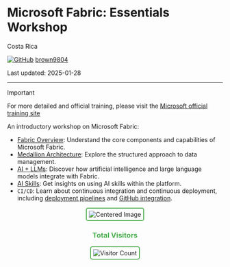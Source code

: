 # Microsoft Fabric: Essentials Workshop

Costa Rica

[![GitHub](https://img.shields.io/badge/--181717?logo=github&logoColor=ffffff)](https://github.com/)
[brown9804](https://github.com/brown9804)

Last updated: 2025-01-28

------------------------------------------

> [!IMPORTANT]
> For more detailed and official training, please visit the [Microsoft official training site](https://learn.microsoft.com/en-us/training/)

An introductory workshop on Microsoft Fabric:
- [Fabric Overview](https://github.com/MicrosoftCloudEssentials-LearningHub/MS-Fabric-Basic-Workshop/blob/main/0_Overview.md): Understand the core components and capabilities of Microsoft Fabric.
- [Medallion Architecture](https://github.com/MicrosoftCloudEssentials-LearningHub/MS-Fabric-Essentials-Workshop/blob/main/1_FabricMedallionArch): Explore the structured approach to data management.
- [AI + LLMs](): Discover how artificial intelligence and large language models integrate with Fabric.
- [AI Skills](): Get insights on using AI skills within the platform.
- `CI/CD`: Learn about continuous integration and continuous deployment, including [deployment pipelines]() and [GitHub integration](). 


<div align="center">
  <img src="https://github.com/user-attachments/assets/db98dd56-651e-4aa3-ba94-d1899102de4b" alt="Centered Image" style="border: 2px solid #4CAF50; border-radius: 5px; padding: 5px;"/>
</div>




<div align="center">
  <h3 style="color: #4CAF50;">Total Visitors</h3>
  <img src="https://profile-counter.glitch.me/brown9804/count.svg" alt="Visitor Count" style="border: 2px solid #4CAF50; border-radius: 5px; padding: 5px;"/>
</div>
